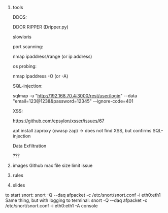1) tools


   DDOS:

   DDOR RIPPER (Dripper.py)

   slowloris

   port scanning:

   nmap ipaddress/range (or ip address)

   os probing:

   nmap ipaddress -O (or -A)

   SQL-injection:

   sqlmap -u "http://192.168.70.4:3000/rest/user/login" --data "email=123@123&&password=12345" --ignore-code=401

   XSS:

   https://github.com/epsylon/xsser/issues/67

   apt install zaproxy (owasp zap) -> does not find XSS, but confirms SQL-injection

   Data Exfiltration

   ???
3) images
Github max file size limit issue

3) rules
4) slides


to start snort:
    snort -Q --daq afpacket -c /etc/snort/snort.conf -i eth0:eth1
Same thing, but with logging to terminal:
    snort -Q --daq afpacket -c /etc/snort/snort.conf -i eth0:eth1 -A console
